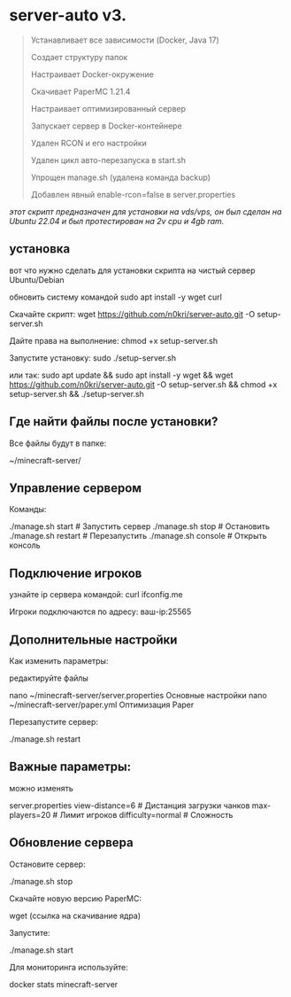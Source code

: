 # server-auto v3.

>Устанавливает все зависимости (Docker, Java 17)
>
>Создает структуру папок
>
>Настраивает Docker-окружение
>
>Скачивает PaperMC 1.21.4
>
>Настраивает оптимизированный сервер
>
>Запускает сервер в Docker-контейнере
>
>Удален RCON и его настройки
>
>Удален цикл авто-перезапуска в start.sh
>
>Упрощен manage.sh (удалена команда backup)
>
>Добавлен явный enable-rcon=false в server.properties

*этот скрипт предназначен для установки на vds/vps, он был сделан на Ubuntu 22.04 и был протестирован на 2v cpu и 4gb ram.*

  ## установка

вот что нужно сделать для установки скрипта на чистый сервер Ubuntu/Debian

обновить систему командой sudo apt install -y wget curl

Скачайте скрипт: wget https://github.com/n0kri/server-auto.git -O setup-server.sh

Дайте права на выполнение: chmod +x setup-server.sh

Запустите установку: sudo ./setup-server.sh

или так: sudo apt update && sudo apt install -y wget && wget https://github.com/n0kri/server-auto.git -O setup-server.sh && chmod +x setup-server.sh && ./setup-server.sh

  ## Где найти файлы после установки?

Все файлы будут в папке:

~/minecraft-server/

  ## Управление сервером

Команды:

./manage.sh start    # Запустить сервер
./manage.sh stop     # Остановить
./manage.sh restart  # Перезапустить
./manage.sh console  # Открыть консоль

  ## Подключение игроков

узнайте ip сервера командой: curl ifconfig.me

Игроки подключаются по адресу:
ваш-ip:25565

  ## Дополнительные настройки

Как изменить параметры:

редактируйте файлы 

nano ~/minecraft-server/server.properties   Основные настройки
nano ~/minecraft-server/paper.yml        Оптимизация Paper

Перезапустите сервер:

./manage.sh restart

  ## Важные параметры:
  можно изменять
  
server.properties
view-distance=6             # Дистанция загрузки чанков
max-players=20              # Лимит игроков
difficulty=normal           # Сложность

  ## Обновление сервера

Остановите сервер:

./manage.sh stop

Скачайте новую версию PaperMC:

wget (ссылка на скачивание ядра)

Запустите:

./manage.sh start

Для мониторинга используйте:

docker stats minecraft-server
